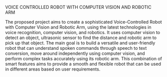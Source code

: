 VOICE CONTROLLED ROBOT WITH COMPUTER VISION AND ROBOTIC ARM

The proposed project aims to create a sophisticated Voice-Controlled Robot with
Computer Vision and Robotic Arm, using the latest technologies in voice recognition,
computer vision, and robotics. It uses computer vision to detect an object, ultrasonic
sensor to find the distance and robotic arm to pick up that object. The main goal is to
build a versatile and user-friendly robot that can understand spoken commands through
speech to text conversion, move around independently using computer vision, and
perform complex tasks accurately using its robotic arm. This combination of smart
features aims to provide a smooth and flexible robot that can be used in different areas
based on user requirements.

